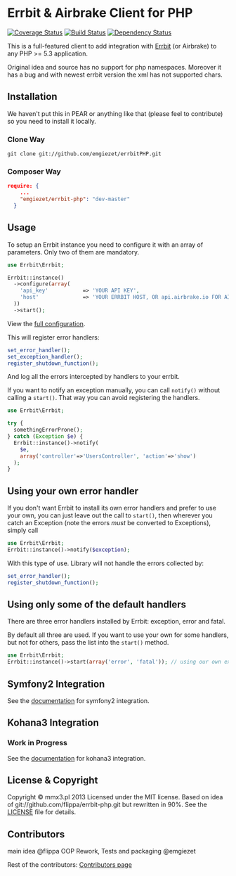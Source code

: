 # Errbit & Airbrake Client for PHP

[![Coverage Status](https://coveralls.io/repos/emgiezet/errbitPHP/badge.png)](https://coveralls.io/r/emgiezet/errbitPHP)
[![Build Status](https://travis-ci.org/emgiezet/errbitPHP.png?branch=master)](https://travis-ci.org/emgiezet/errbitPHP)
[![Dependency Status](https://www.versioneye.com/user/projects/5249e725632bac0a4900b2bf/badge.png)](https://www.versioneye.com/user/projects/5249e725632bac0a4900b2bf)

This is a full-featured client to add integration with [Errbit](https://github.com/errbit/errbit) (or Airbrake)
to any PHP >= 5.3 application. 

Original idea and source has no support for php namespaces. 
Moreover it has a bug and with newest errbit version the xml has not supported chars.


## Installation

We haven't put this in PEAR or anything like that (please feel to contribute)
so you need to install it locally.

### Clone Way

    git clone git://github.com/emgiezet/errbitPHP.git

### Composer Way

```json
require: {
    ...
    "emgiezet/errbit-php": "dev-master"
  }
```

## Usage

To setup an Errbit instance you need to configure it with an array of parameters. 
Only two of them are mandatory.

``` php
use Errbit\Errbit;

Errbit::instance()
  ->configure(array(
    'api_key'           => 'YOUR API KEY',
    'host'              => 'YOUR ERRBIT HOST, OR api.airbrake.io FOR AIRBRAKE'
  ))
  ->start();
```

View the [full configuration](https://github.com/emgiezet/errbitPHP/blob/master/Resources/doc/full_config.md).

This will register error handlers:

``` php
set_error_handler();
set_exception_handler();
register_shutdown_function();
```

And log all the errors intercepted by handlers to your errbit.

If you want to notify an exception manually, you can call `notify()` without calling a `start()`. That way you can avoid registering the handlers.

``` php
use Errbit\Errbit;

try {
  somethingErrorProne();
} catch (Exception $e) {
  Errbit::instance()->notify(
    $e,
    array('controller'=>'UsersController', 'action'=>'show')
  );
}
```

## Using your own error handler

If you don't want Errbit to install its own error handlers and prefer to use
your own, you can just leave out the call to `start()`, then wherever you
catch an Exception (note the errors *must* be converted to Exceptions), simply
call

``` php
use Errbit\Errbit;
Errbit::instance()->notify($exception);
```

With this type of use. Library will not handle the errors collected by:

``` php
set_error_handler();
register_shutdown_function();
```

## Using only some of the default handlers

There are three error handlers installed by Errbit: exception, error and fatal.

By default all three are used. If you want to use your own for some handlers,
but not for others, pass the list into the `start()` method.

``` php
use Errbit\Errbit;
Errbit::instance()->start(array('error', 'fatal')); // using our own exception handler
```

## Symfony2 Integration

See the [documentation](https://github.com/emgiezet/errbitPHP/blob/master/Resources/doc/symfony2_integration.md) for symfony2 integration.

## Kohana3 Integration

### Work in Progress 

See the [documentation](https://github.com/emgiezet/errbitPHP/blob/master/Resources/doc/kohana3_integration.md) for kohana3 integration.

## License & Copyright

Copyright © mmx3.pl 2013 Licensed under the MIT license. Based on idea of git://github.com/flippa/errbit-php.git but rewritten in 90%. See the [LICENSE](https://github.com/emgiezet/errbitPHP/blob/master/LICENSE)
file for details.

## Contributors

main idea @flippa
OOP Rework, Tests and packaging @emgiezet

Rest of the contributors:
[Contributors page](https://github.com/emgiezet/errbitPHP/graphs/contributors)

